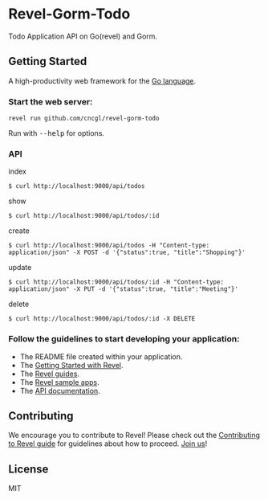 # Revel-Gorm-Todo

Todo Application API on Go(revel) and Gorm.

## Getting Started

A high-productivity web framework for the [Go language](http://www.golang.org/).

### Start the web server:

    revel run github.com/cncgl/revel-gorm-todo

   Run with <tt>--help</tt> for options.

### API

index
```
$ curl http://localhost:9000/api/todos
```

show
```
$ curl http://localhost:9000/api/todos/:id
```

create
```
$ curl http://localhost:9000/api/todos -H "Content-type: application/json" -X POST -d '{"status":true, "title":"Shopping"}'
```

update
```
$ curl http://localhost:9000/api/todos/:id -H "Content-type: application/json" -X PUT -d '{"status":true, "title":"Meeting"}'
```

delete
```
$ curl http://localhost:9000/api/todos/:id -X DELETE
```

### Follow the guidelines to start developing your application:

* The README file created within your application.
* The [Getting Started with Revel](http://revel.github.io/tutorial/index.html).
* The [Revel guides](http://revel.github.io/manual/index.html).
* The [Revel sample apps](http://revel.github.io/samples/index.html).
* The [API documentation](http://revel.github.io/docs/godoc/index.html).

## Contributing
We encourage you to contribute to Revel! Please check out the [Contributing to Revel
guide](https://github.com/revel/revel/blob/master/CONTRIBUTING.md) for guidelines about how
to proceed. [Join us](https://groups.google.com/forum/#!forum/revel-framework)!

## License
MIT